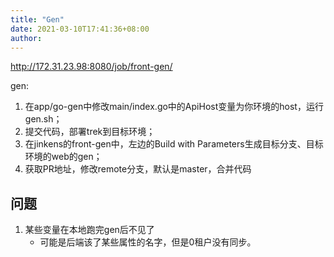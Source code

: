 ```yaml
---
title: "Gen"
date: 2021-03-10T17:41:36+08:00
author: 
---
```


http://172.31.23.98:8080/job/front-gen/

gen:
1. 在app/go-gen中修改main/index.go中的ApiHost变量为你环境的host，运行gen.sh；
2. 提交代码，部署trek到目标环境；
3. 在jinkens的front-gen中，左边的Build with Parameters生成目标分支、目标环境的web的gen；
4. 获取PR地址，修改remote分支，默认是master，合并代码

## 问题
1. 某些变量在本地跑完gen后不见了
    - 可能是后端该了某些属性的名字，但是0租户没有同步。